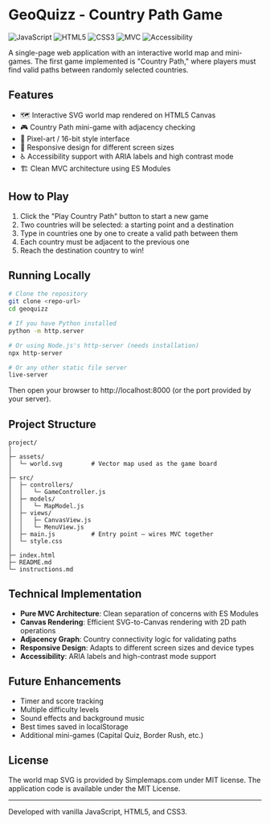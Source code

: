 # GeoQuizz - Country Path Game

![JavaScript](https://img.shields.io/badge/JavaScript-ES6-yellow.svg)
![HTML5](https://img.shields.io/badge/HTML-5-orange.svg)
![CSS3](https://img.shields.io/badge/CSS-3-blue.svg)
![MVC](https://img.shields.io/badge/Architecture-MVC-green.svg)
![Accessibility](https://img.shields.io/badge/Accessibility-ARIA-purple.svg)

A single-page web application with an interactive world map and mini-games. The first game implemented is "Country Path," where players must find valid paths between randomly selected countries.

## Features

- 🗺️ Interactive SVG world map rendered on HTML5 Canvas
- 🎮 Country Path mini-game with adjacency checking
- 🎨 Pixel-art / 16-bit style interface
- 📱 Responsive design for different screen sizes
- ♿ Accessibility support with ARIA labels and high contrast mode
- 🏗️ Clean MVC architecture using ES Modules

## How to Play

1. Click the "Play Country Path" button to start a new game
2. Two countries will be selected: a starting point and a destination
3. Type in countries one by one to create a valid path between them
4. Each country must be adjacent to the previous one
5. Reach the destination country to win!

## Running Locally

```bash
# Clone the repository
git clone <repo-url>
cd geoquizz

# If you have Python installed
python -m http.server

# Or using Node.js's http-server (needs installation)
npx http-server

# Or any other static file server
live-server
```

Then open your browser to http://localhost:8000 (or the port provided by your server).

## Project Structure

```
project/
│
├─ assets/
│  └─ world.svg        # Vector map used as the game board
│
├─ src/
│  ├─ controllers/
│  │   └─ GameController.js
│  ├─ models/
│  │   └─ MapModel.js
│  ├─ views/
│  │   ├─ CanvasView.js
│  │   └─ MenuView.js
│  ├─ main.js          # Entry point – wires MVC together
│  └─ style.css
│
├─ index.html
├─ README.md
└─ instructions.md
```

## Technical Implementation

- **Pure MVC Architecture**: Clean separation of concerns with ES Modules
- **Canvas Rendering**: Efficient SVG-to-Canvas rendering with 2D path operations
- **Adjacency Graph**: Country connectivity logic for validating paths
- **Responsive Design**: Adapts to different screen sizes and device types
- **Accessibility**: ARIA labels and high-contrast mode support

## Future Enhancements

- Timer and score tracking
- Multiple difficulty levels
- Sound effects and background music
- Best times saved in localStorage
- Additional mini-games (Capital Quiz, Border Rush, etc.)

## License

The world map SVG is provided by Simplemaps.com under MIT license.
The application code is available under the MIT License.

---

Developed with vanilla JavaScript, HTML5, and CSS3.
